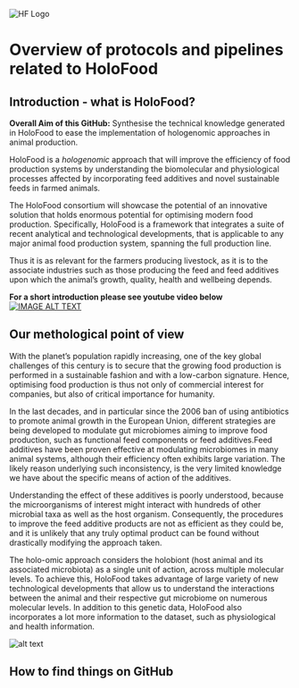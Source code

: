 ![HF Logo](https://www.holofood.eu/files/logo_only.png)
# Overview of protocols and pipelines related to HoloFood

## Introduction - what is HoloFood?
**Overall Aim of this GitHub:**
Synthesise the technical knowledge generated in HoloFood to ease the implementation of hologenomic approaches in animal production.

HoloFood is a *hologenomic* approach that will improve the efficiency of food production systems by understanding the biomolecular and physiological processes affected by incorporating feed additives and novel sustainable feeds in farmed animals.

The HoloFood consortium will showcase the potential of an innovative solution that holds enormous potential for optimising modern food production. Specifically, HoloFood is a framework that integrates a suite of recent analytical and technological developments, that is applicable to any major animal food production system, spanning the full production line.

Thus it is as relevant for the farmers producing livestock, as it is to the associate industries such as those producing the feed and feed additives upon which the animal’s growth, quality, health and wellbeing depends.

<p align="center">

**For a short introduction please see youtube video below**
[![IMAGE ALT TEXT](http://img.youtube.com/vi/NSQLffZj-AY/0.jpg)](https://www.youtube.com/embed/NSQLffZj-AY "HoloFood: A novel hologenomic approach to sustainable food production")

</p>


## Our methological point of view

With the planet’s population rapidly increasing, one of the key global challenges of this century is to secure that the growing food production is performed in a sustainable fashion and with a low-carbon signature. Hence, optimising food production is thus not only of commercial interest for companies, but also of critical importance for humanity.

 In the last decades, and in particular since the 2006 ban of using antibiotics to promote animal growth in the European Union, different strategies are being developed to modulate gut microbiomes aiming to improve food production, such as functional feed components or feed additives.Feed additives have been proven effective at modulating microbiomes in many animal systems, although their efficiency often exhibits large variation. The likely reason underlying such inconsistency, is the very limited knowledge we have about the specific means of action of the additives.

 Understanding the effect of these additives is poorly understood, because the microorganisms of interest might interact with hundreds of other microbial taxa as well as the host organism. Consequently, the procedures to improve the feed additive products are not as efficient as they could be, and it is unlikely that any truly optimal product can be found without drastically modifying the approach taken.

The holo-omic approach considers the holobiont (host animal and its associated microbiota) as a single unit of action, across multiple molecular levels. ​To achieve this, HoloFood takes advantage of large variety of new technological developments that allow us to understand the interactions between the animal and their respective gut microbiome on numerous molecular levels. In addition to this genetic data, HoloFood also incorporates a lot more information to the dataset, such as physiological and health information.

![alt text](https://www.holofood.eu/files/project_rationale.png)


## How to find things on GitHub
